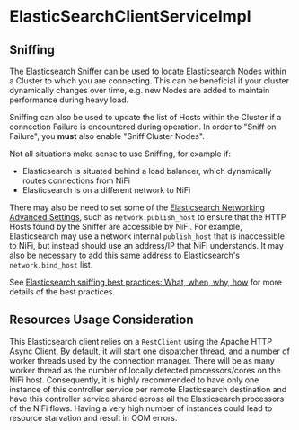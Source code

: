 <!--
  Licensed to the Apache Software Foundation (ASF) under one or more
  contributor license agreements.  See the NOTICE file distributed with
  this work for additional information regarding copyright ownership.
  The ASF licenses this file to You under the Apache License, Version 2.0
  (the "License"); you may not use this file except in compliance with
  the License.  You may obtain a copy of the License at
      http://www.apache.org/licenses/LICENSE-2.0
  Unless required by applicable law or agreed to in writing, software
  distributed under the License is distributed on an "AS IS" BASIS,
  WITHOUT WARRANTIES OR CONDITIONS OF ANY KIND, either express or implied.
  See the License for the specific language governing permissions and
  limitations under the License.
-->

# ElasticSearchClientServiceImpl

## Sniffing

The Elasticsearch Sniffer can be used to locate Elasticsearch Nodes within a Cluster to which you are connecting. This
can be beneficial if your cluster dynamically changes over time, e.g. new Nodes are added to maintain performance during
heavy load.

Sniffing can also be used to update the list of Hosts within the Cluster if a connection Failure is encountered during
operation. In order to "Sniff on Failure", you **must** also enable "Sniff Cluster Nodes".

Not all situations make sense to use Sniffing, for example if:

* Elasticsearch is situated behind a load balancer, which dynamically routes connections from NiFi
* Elasticsearch is on a different network to NiFi

There may also be need to set some of
the [Elasticsearch Networking Advanced Settings](https://www.elastic.co/guide/en/elasticsearch/reference/current/modules-network.html),
such as `network.publish_host` to ensure that the HTTP Hosts found by the Sniffer are accessible by NiFi. For example,
Elasticsearch may use a network internal `publish_host` that is inaccessible to NiFi, but instead should use an
address/IP that NiFi understands. It may also be necessary to add this same address to Elasticsearch's
`network.bind_host` list.

See [Elasticsearch sniffing best practices: What, when, why, how](https://www.elastic.co/blog/elasticsearch-sniffing-best-practices-what-when-why-how)
for more details of the best practices.

## Resources Usage Consideration

This Elasticsearch client relies on a `RestClient` using the Apache HTTP Async Client. By default, it will start one
dispatcher thread, and a number of worker threads used by the connection manager. There will be as many worker thread as
the number of locally detected processors/cores on the NiFi host. Consequently, it is highly recommended to have only
one instance of this controller service per remote Elasticsearch destination and have this controller service shared
across all the Elasticsearch processors of the NiFi flows. Having a very high number of instances could lead to resource
starvation and result in OOM errors.